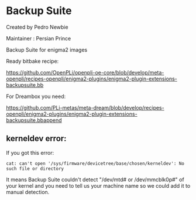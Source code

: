 Backup Suite
===========
Created by Pedro Newbie

Maintainer : Persian Prince

Backup Suite for enigma2 images

Ready bitbake recipe:

https://github.com/OpenPLi/openpli-oe-core/blob/develop/meta-openpli/recipes-openpli/enigma2-plugins/enigma2-plugin-extensions-backupsuite.bb

For Dreambox you need:

https://github.com/PLi-metas/meta-dream/blob/develop/recipes-openpli/enigma2-plugins/enigma2-plugin-extensions-backupsuite.bbappend

## kerneldev error:
If you got this error:
```
cat: can't open '/sys/firmware/devicetree/base/chosen/kerneldev': No such file or directory
```
It means Backup Suite couldn't detect "/dev/mtd# or /dev/mmcblk0p#" of your kernel and you need to tell us your machine name so we could add it to manual detection.
